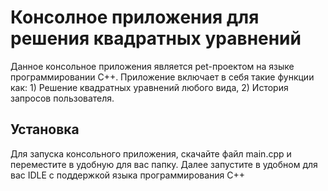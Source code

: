
# Консолное приложения для решения квадратных уравнений

Данное консольное приложения является pet-проектом на языке программировании C++. Приложение включает в себя такие функции как: 1) Решение квадратных уравнений любого вида, 2) История запросов пользователя.

## Установка

Для запуска консольного приложения, скачайте файл main.cpp и переместите в удобную для вас папку. Далее запустите в удобном для вас IDLE с поддержкой языка программирования C++